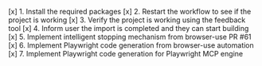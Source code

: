 [x] 1. Install the required packages
[x] 2. Restart the workflow to see if the project is working
[x] 3. Verify the project is working using the feedback tool
[x] 4. Inform user the import is completed and they can start building
[x] 5. Implement intelligent stopping mechanism from browser-use PR #61
[x] 6. Implement Playwright code generation from browser-use automation
[x] 7. Implement Playwright code generation for Playwright MCP engine